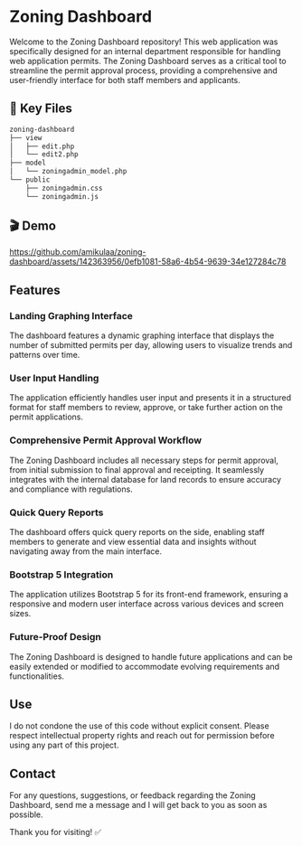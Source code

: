 # Zoning Dashboard

Welcome to the Zoning Dashboard repository! This web application was specifically designed for an internal department responsible for handling web application permits. The Zoning Dashboard serves as a critical tool to streamline the permit approval process, providing a comprehensive and user-friendly interface for both staff members and applicants.
 
## 📌 Key Files
```md
zoning-dashboard
├── view
│   ├── edit.php
│   └── edit2.php
├── model
│   └── zoningadmin_model.php
└── public
    ├── zoningadmin.css
    └── zoningadmin.js
```

## 🎬 Demo
https://github.com/amikulaa/zoning-dashboard/assets/142363956/0efb1081-58a6-4b54-9639-34e127284c78

## Features

### Landing Graphing Interface
The dashboard features a dynamic graphing interface that displays the number of submitted permits per day, allowing users to visualize trends and patterns over time.

### User Input Handling
The application efficiently handles user input and presents it in a structured format for staff members to review, approve, or take further action on the permit applications.

### Comprehensive Permit Approval Workflow
The Zoning Dashboard includes all necessary steps for permit approval, from initial submission to final approval and receipting. It seamlessly integrates with the internal database for land records to ensure accuracy and compliance with regulations.

### Quick Query Reports
The dashboard offers quick query reports on the side, enabling staff members to generate and view essential data and insights without navigating away from the main interface.

### Bootstrap 5 Integration
The application utilizes Bootstrap 5 for its front-end framework, ensuring a responsive and modern user interface across various devices and screen sizes.

### Future-Proof Design
The Zoning Dashboard is designed to handle future applications and can be easily extended or modified to accommodate evolving requirements and functionalities.

## Use
I do not condone the use of this code without explicit consent. Please respect intellectual property rights and reach out for permission before using any part of this project.

## Contact
For any questions, suggestions, or feedback regarding the Zoning Dashboard, send me a message and I will get back to you as soon as possible.

Thank you for visiting! ✅
